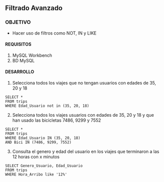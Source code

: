 ## Filtrado Avanzado

### OBJETIVO 
 - Hacer uso de filtros como NOT, IN y LIKE

#### REQUISITOS 
1. MySQL Workbench
2. BD MySQL

#### DESARROLLO

1. Selecciona todos los viajes que no tengan usuarios con edades de 35, 20 y 18
```
SELECT *
FROM trips
WHERE Edad_Usuario not in (35, 20, 18)
```
2. Selecciona todos los viajes usuarios con edades de 35, 20 y 18 y que han usado las bicicletas 7486, 9299 y 7552
```
SELECT *
FROM trips
WHERE Edad_Usuario IN (35, 20, 18)
AND Bici IN (7486, 9299, 7552)
```
3. Consulta el genero y edad del usuario en los viajes que terminaron a las 12 horas con x minutos
```
SELECT Genero_Usuario, Edad_Usuario
FROM trips
WHERE Hora_Arribo like '12%'
```